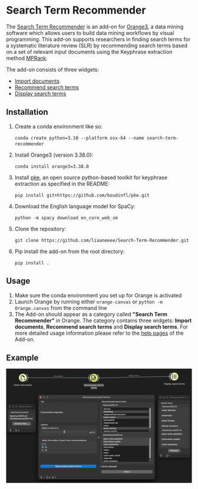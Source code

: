 # Search Term Recommender
The [Search Term Recommender](https://search-term-recommender.readthedocs.io/en/latest/index.html) is an add-on for [Orange3](https://orangedatamining.com/), a data mining software which allows users to build data mining workflows by visual programming. This add-on supports researchers in finding search terms for a systematic literature review (SLR) by recommending search terms based on a set of relevant input documents using the Keyphrase extraction method [MPRank](https://doi.org/10.18653/v1/N18-2105). 

The add-on consists of three widgets:
- [Import documents](https://search-term-recommender.readthedocs.io/en/latest/importer.html) 
- [Recommend search terms](https://search-term-recommender.readthedocs.io/en/latest/recommender.html)
- [Display search terms](https://search-term-recommender.readthedocs.io/en/latest/displayer.html)


## Installation
1. Create a conda environment like so:
    ```
    conda create python=3.10 --platform osx-64 --name search-term-recommender
    ```

2. Install Orange3 (version 3.38.0):
    ```
    conda install orange3=3.38.0
    ```

3. Install [pke](https://github.com/boudinfl/pke/tree/master), an open source python-based toolkit for keyphrase extraction as specified in the README: 
    ```
    pip install git+https://github.com/boudinfl/pke.git
    ```

4. Download the English language model for SpaCy:
    ```
    python -m spacy download en_core_web_sm
    ```

5. Clone the repository:
    ```
    git clone https://github.com/liaaneeee/Search-Term-Recommender.git
    ```

6. Pip install the add-on from the root directory:
    ```
    pip install .
    ```


## Usage
1. Make sure the conda environment you set up for Orange is activated
2. Launch Orange by running either `orange-canvas` or `python -m Orange.canvas` from the command line
3. The Add-on should appear as a category called **"Search Term Recommender"** in Orange. The category contains three widgets: **Import documents**, **Recommend search terms** and **Display search terms**. For more detailed usage information please refer to the [help pages](https://search-term-recommender.readthedocs.io/en/latest/) of the Add-on.

## Example

![Screenshot of an example workflow in Orange using the Search Term Recommender Add-on](ScreenshotOrange.png)